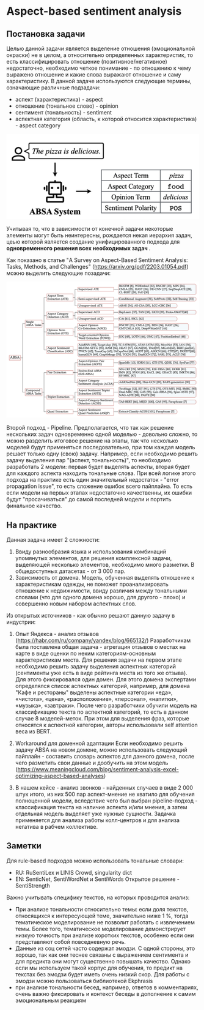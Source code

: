 # Aspect-based sentiment analysis

## Постановка задачи
Целью данной задачи является выделение отношения (эмоциональной окраски) не в целом, а относительно определенных характеристик, то есть классифицировать отношение (позитивное/негативное) недостаточно, необходимо четкое понимание - по отношению к чему выражено отношение и какие слова выражают отношение и саму характеристику.
В данной задаче используются следующие термины, означающие различные подзадачи:
- аспект (характеристика) - aspect
- отношение (тональное слово) - opinion
- сентимент (тональность) - sentiment
- аспектная категория (область, к которой относится характеристика) - aspect category

![elements of absa](pics/absa_1.png "Elements of ABSA")

Учитывая то, что в зависимости от конечной задачи некоторые элементы могут быть неинтересны, рождается некая иерархия задач, цеью которой является создание унифицированного подхода для <b> одновременного решения всех необходимых задач </b>.

Как показано в статье "A Survey on Aspect-Based Sentiment Analysis: Tasks, Methods, and Challenges" (https://arxiv.org/pdf/2203.01054.pdf) можно выделить следующие позадачи:

![types of tasks](pics/absa_2.png "Types of tasks")

Второй подход - Pipeline. Предполагается, что так как решение нескольких задач одновременно одной моделью - довольно сложно, то можно разделить итоговое решение на этапы, так что несколько моделей будут применяться последовательно, при том каждая модель решает только одну (свою) задачу. Например, если необходимо решить задачу выделения пар "(аспект, тональность)", то необходимо разработать 2 модели: первая будет выделять аспекты, вторая будет для каждого аспекта находить тональные слова. При всей логике этого подхода на практике есть один значительный недостаток - "error propagation issue", то есть сложение ошибок всего пайплайна. То есть если модели на первых этапах недостаточно качественны, их ошибки будут "просачиваться" до самой последней модели и портить финальное качество.

## На практике

Данная задача имеет 2 сложности:
1. Ввиду разнообразия языка и использования комбинаций упомянутых элементов, для решения комплексной задачи, выделяющей несколько элементов, необходимо много разметки. В общедоступных датасетах - от 3 000 пар.
2. Зависимость от домена. Модель, обученная выделять отношение к характеристикам одежды, не поможет проанализировать отношение к недвижимости, ввиду различия между тональными словами (что для одного домена хорошо, для другого - плохо) и совершенно новым набором аспектных слов.

Из открытых источников - как обычно решают данную задачу в индустрии:
1. Опыт Яндекса - анализ отзывов (https://habr.com/ru/company/yandex/blog/665132/)
Разработчикам была поставлена общая задача - агрегация отзывов о местах на карте в виде оценки по неким категориям-основным характеристикам места. Для решения задачи на первом этапе необходимо решить задачу выделения аспектных категорий (сентименты уже есть в виде рейтинга места из того же отзыва). Для этого фиксировался один домен. Для этого домена экспертами определялся список аспектных категорий, например, для домена "Кафе и рестораны" выделены аспектные категории «еда», «чистота», «цена», «расположение», «персонал», «напитки», «музыка», «завтраки». После чего разработчики обучили модель на классификацию текста по аспектной категорий, то есть в данном случае 8 моделей-меток. При этом для выделения фраз, которые относятся к аспектной категории, авторы использовали self attention веса из BERT.

2. Workaround для доменной адаптации
Если необходимо решить задачу ABSA на новом домене, можно использовать следующий пайплайн - составить словарь аспектов для данного домена, после чего разметить свои данные и дообучить на этом модель (https://www.meaningcloud.com/blog/sentiment-analysis-excel-optimizing-aspect-based-analyses) 

3. В нашем кейсе - анализ звонков - найденных случаев в виде 2 000 штук итого, из них 500 пар аспект-мнение не хватило для обучения полноценной модели, вследствие чего был выбран pipeline-подход - классификация текста на наличие аспекта и/или мнения, а затем отдельная модель выделяет уже нужные сущности.
Задачка применяется для анализа работы колл-центров и для анализа негатива в рабчем коллективе.

## Заметки

Для rule-based подходов можно использовать тональные словари:
- RU: RuSentiLex и LINIS Crowd, singularity dict
- EN: SenticNet, SentiWordNet и SentiWords
Открытое решение - SentiStrength


Важно учитывать специфику текстов, на которых проводится анализ:
- При анализе тональности относительно темы: если доля текстов, относящихся к интересующей теме, значительно ниже 1 %, тогда тематическое моделирование не позволит работать с извлечением темы. Более того, тематическое моделирование демонстрирует низкую точность при анализе коротких текстов, особенно если они представляют собой повседневную речь. 
- Данные из соц сетей часто содержат эмодзи. С одной стороны, это хорошо, так как они теснее связаны с выражением сентимента и для предикта они могут существенно повышать качество. Однако если мы используем такой корпус для обучения, то предикт на текстах без эмодзи будет иметь очень низкий скор. Для работы с эмодзи можно пользоваться библиотекой Ekphrasis
- при анализе тональности бесед, например, ответов в комментариях, очень важно фиксировать и контекст беседы в дополнение к самим эмоциональным реакциям
